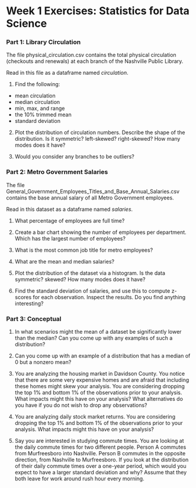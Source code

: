 # Week 1 Exercises: Statistics for Data Science

### Part 1: Library Circulation 

The file physical_circulation.csv contains the total physical circulation (checkouts and renewals) at each branch of the Nashville Public Library.

Read in this file as a dataframe named *circulation*.

1. Find the following:
* mean circulation
* median circulation
* min, max, and range
* the 10% trimmed mean
* standard deviation

2. Plot the distribution of circulation numbers. Describe the shape of the distribution. Is it symmetric? left-skewed? right-skewed? How many modes does it have?

3. Would you consider any branches to be outliers?

### Part 2: Metro Government Salaries

The file General_Government_Employees_Titles_and_Base_Annual_Salaries.csv contains the base annual salary of all Metro Government employees.

Read in this dataset as a dataframe named *salaries*.

1. What percentage of employees are full time?

2. Create a bar chart showing the number of employees per department. Which has the largest number of employees?

3. What is the most common job title for metro employees?

4. What are the mean and median salaries?

5. Plot the distribution of the dataset via a histogram. Is the data symmetric? skewed? How many modes does it have?

6. Find the standard deviation of salaries, and use this to compute z-scores for each observation. Inspect the results. Do you find anything interesting?

### Part 3: Conceptual 
1. In what scenarios might the mean of a dataset be significantly lower than the median? Can you come up with any examples of such a distribution?

2. Can you come up with an example of a distribution that has a median of 0 but a nonzero mean?

3. You are analyzing the housing market in Davidson County. You notice that there are some very expensive homes and are afraid that including these homes might skew your analysis. You are considering dropping the top 1% and bottom 1% of the observations prior to your analysis. What impacts might this have on your analysis? What alternatives do you have if you do not wish to drop any observations?

4. You are analyzing daily stock market returns. You are considering dropping the top 1% and bottom 1% of the observations prior to your analysis. What impacts might this have on your analysis?

5. Say you are interested in studying commute times. You are looking at the daily commute times for two different people. Person A commutes from Murfreesboro into Nashville. Person B commutes in the opposite direction, from Nashville to Murfreesboro. If you look at the distribution of their daily commute times over a one-year period, which would you expect to have a larger standard deviation and why? Assume that they both leave for work around rush hour every morning.